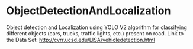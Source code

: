 # ObjectDetectionAndLocalization
Object detection and Localization using YOLO V2 algorithm for classifying different objects (cars, trucks, traffic lights, etc.) present on road.
Link to the Data Set: http://cvrr.ucsd.edu/LISA/vehicledetection.html
